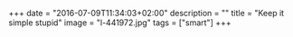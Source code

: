+++
date = "2016-07-09T11:34:03+02:00"
description = ""
title = "Keep it simple stupid"
image = "l-441972.jpg"
tags = ["smart"]
+++

